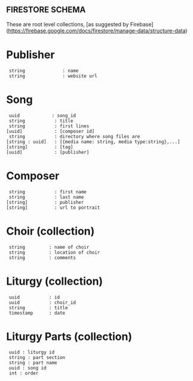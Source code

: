 ## FIRESTORE SCHEMA

These are root level collections, [as suggested by Firebase] (https://firebase.google.com/docs/firestore/manage-data/structure-data)

# Publisher
```
 string              : name
 string              : website url
```

# Song
```
 uuid            : song_id
 string           : title
 string           : first lines   
[uuid]            : [composer id]
 string           : directory where song files are
[string : uuid]   : [{media name: string, media type:string},...] 
[string]          : [tag]
[uuid]            : [publisher]
```
# Composer
```
 string           : first name
 string           : last name
[string]          : publisher
[string]          : url to portrait
```

# Choir (collection)
```
 string         : name of choir
 string         : location of choir
 string         : comments
```

# Liturgy (collection)
```
 uuid           : id
 uuid           : choir_id
 string         : title
 timestamp      : date
 ```

# Liturgy Parts (collection)
```
 uuid : liturgy id
 string : part section
 string : part name
 uuid : song id
 int : order
```


 
